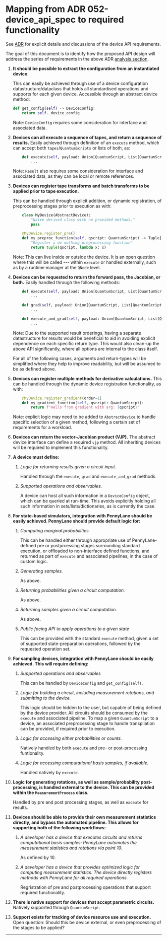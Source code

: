 # Mapping from ADR 052-device_api_spec to required functionality

See [ADR](https://github.com/PennyLaneAI/adrs/blob/master/documents/052-device_api_spec.md) for explicit details and discussions of the device API requirements.

The goal of this document is to identify how the proposed API design will address the series of requirements in the above ADR [analysis section](https://github.com/PennyLaneAI/adrs/blob/master/documents/052-device_api_spec.md#analysis).

1. **It should be possible to extract the configuration from an instantiated device.**
    
    This can easily be achieved through use of a device configuration datastructure/dataclass that holds all standardised operations and supports for each given device. Accessible through an abstract device method:

    ```python
    def get_config(self) -> DeviceConfig:
        return self._device_config
    ```
    Note: `DeviceConfig` requires some consideration for interface and associated data.

2. **Devices can all execute a sequence of tapes, and return a sequence of results.**
    Easily achieved through definition of an `execute` method, which can accept both `tapes`/`QuantumScripts` or lists of both, as:

    ```python
        def execute(self, payload: Union[QuantumScript, List[QuantumScript]]) -> Result:
            ...
    ```
    Note: `Result` also requires some consideration for interface and associated data, as they can be local or remote references.

3. **Devices can register tape transforms and batch transforms to be applied prior to tape execution.**

    This can be handled through explicit addition, or dynamic registration, of preprocessing stages prior to execution as with:

    ```python
        class MyDevice(AbstractDevice):
            "Naive derived class with no provided methods."
            pass

        @MyDevice.register_pre()
        def my_preproc_function(self, qscript: QuantumScript) -> Tuple[Union[QuantumScript, List[QuantumScript]], Callable]:
            "Register a do nothing preprocessing function"
            return tuple(qscript, lambda x: x)
    ```
    Note: This can live inside or outside the device. It is an open question where this will be called --- within `execute` or handled externally, such as by a runtime manager at the `QNode` level.

4. **Devices can be requested to return the forward pass, the Jacobian, or both.**
    Easily handled through the following methods:
    ```python
        def execute(self, payload: Union[QuantumScript, List[QuantumScript]]) -> Union[Result, List[Result]]:
            ...
        
        def grad(self, payload: Union[QuantumScript, List[QuantumScript]], order: int = 1) -> Union[List[Result], List[List[Result]]]:
            ...

        def execute_and_grad(self, payload: Union[QuantumScript, List[QuantumScript]], order: int = 1) -> Union[Tuple[Result, List[Result]], Tuple[List[Result], List[List[Result]]]]:
            ...
    ```
    Note: Due to the supported result orderings, having a separate datastructure for results would be beneficial to aid in avoiding explicit dependence on each specific return type. This would also clean-up the above API significantly, where all options are internal to the class itself.

    For all of the following cases, arguments and return-types will be simplified where they help to improve readability, but will be assumed to be as defined above.

5. **Devices can register multiple methods for derivative calculations.**
    This can be handled through the dynamic device registration functionality, as with:
    ```python
        @MyDevice.register_gradient(order=1)
        def my_gradient_function(self, qscript: QuantumScript):
            return f"Hello from gradient with arg: {qscript}"
    ```
    Note: explicit logic may need to be added to `AbstractDevice` to handle specific selection of a given method, following a certain set of requirements for a workload.

6. **Devices can return the vector-Jacobian product (VJP).**
    The abstract device interface can define a required `vjp` method. All inheriting devices will be required to implement this functionality.

7. **A device must define:**
    1. *Logic for returning results given a circuit input.*

        Handled through the `execute`, `grad` and `execute_and_grad` methods.

    2. *Supported operations and observables.*

        A device can host all such information in a `DeviceConfig` object, which can be queried at run-time. This avoids explicitly holding all such information in sets/lists/dictionaries, as is currently the case.

8. **For state-based simulators, integration with PennyLane should be easily achieved. PennyLane should provide default logic for:**
    1. *Computing marginal probabilities.*

        This can be handled either through appropriate use of PennyLane-defined pre or postprcessing stages surrounding standard execution, or offloaded to non-interface defined functions, and returned as part of `execute` and associated pipelines, in the case of custom logic.

    2. *Generating samples.*

        As above.

    3. *Returning probabilities given a circuit computation.*

        As above.
    
    4. *Returning samples given a circuit computation.*

        As above.

    5. *Public facing API to apply operations to a given state*

        This can be provided with the standard `execute` method, given a set of supported state-preparation operations, followed by the requested operation set.

9. **For sampling devices, integration with PennyLane should be easily achieved. This will require defining:**
    1. *Supported operations and observables*

        This can be handled by `DeviceConfig` and `get_config(self)`.

    2. *Logic for building a circuit, including measurement rotations, and submitting to the device.*

        This logic should be hidden to the user, but capable of being defined by the device provider. All circuits should be consumed by the `execute` and associated pipeline. To map a given `QuantumScript` to a device, an associated preprocessing stage to handle transpilation can be provided, if required prior to execution.

    3. *Logic for accessing either probabilities or counts.*

        Natively handled by both `execute` and pre- or post-processing funtionality.

    4. *Logic for accessing computational basis samples, if available.*

        Handled natively by `execute`.

10. **Logic for generating rotations, as well as sample/probability post-processing, is handled external to the device. This can be provided within the `MeasurementProcess` class.**

    Handled by pre and post processing stages, as well as `exceute` for results.

11. **Devices should be able to provide their own measurement statistics directly, and bypass the automated pipeline. This allows for supporting both of the following workflows:**
    1. *A developer has a device that executes circuits and returns computational basis samples: PennyLane automates the measurement statistics and rotations via point 10.*

        As defined by 10.
    
    2. *A developer has a device that provides optimized logic for computing measurement statistics: The device directly registers methods with PennyLane for all required operations.*

        Regristration of pre and postprocessing operations that support required functionality.

12. **There is native support for devices that accept parametric circuits.**
    Natively supported through `QuantumScript`.

13. **Support exists for tracking of device resource use and execution.**
    Open question: Should this be device external, or even preprocessing of the stages to be applied?

---

